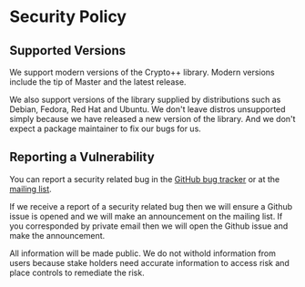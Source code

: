 # Security Policy

## Supported Versions

We support modern versions of the Crypto++ library. Modern versions include the tip of Master and the latest release.

We also support versions of the library supplied by distributions such as Debian, Fedora, Red Hat and Ubuntu. We don't leave distros unsupported simply because we have released a new version of the library. And we don't expect a package maintainer to fix our bugs for us.

## Reporting a Vulnerability

You can report a security related bug in the [GitHub bug tracker](https://github.com/weidai11/cryptopp) or at the [mailing list](https://groups.google.com/g/cryptopp-users).

If we receive a report of a security related bug then we will ensure a Github issue is opened and we will make an announcement on the mailing list. If you corresponded by private email then we will open the Github issue and make the announcement.

All information will be made public. We do not withold information from users because stake holders need accurate information to access risk and place controls to remediate the risk.
